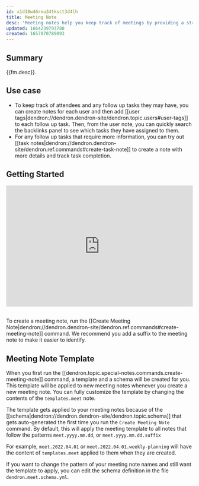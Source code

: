 ```yaml
---
id: x1d18w46rxu34tksct3d4lh
title: Meeting Note
desc: 'Meeting notes help you keep track of meetings by providing a structured default to capture notes, attendees and next steps'
updated: 1664239793788
created: 1657070789093
---
```


## Summary

{{fm.desc}}.

## Use case
- To keep track of attendees and any follow up tasks they may have, you can create notes for each user and then add [[user tags|dendron://dendron.dendron-site/dendron.topic.users#user-tags]] to each follow up task.
Then, from the user note, you can quickly search the backlinks panel to see which tasks they have assigned to them.
- For any follow up tasks that require more information, you can try out [[task notes|dendron://dendron.dendron-site/dendron.ref.commands#create-task-note]] to create a note with more details and track task completion.

## Getting Started

<div style="position: relative; padding-bottom: 64.5933014354067%; height: 0;"><iframe src="https://www.loom.com/embed/951e6bb301cf430895c6c9539351bbb3" frameborder="0" webkitallowfullscreen mozallowfullscreen allowfullscreen style="position: absolute; top: 0; left: 0; width: 100%; height: 100%;"></iframe></div><br>

To create a meeting note, run the [[Create Meeting Note|dendron://dendron.dendron-site/dendron.ref.commands#create-meeting-note]] command.
We recommend you add a suffix to the meeting note to make it easier to identify.

## Meeting Note Template

When you first run the [[dendron.topic.special-notes.commands.create-meeting-note]] command, a template and a schema will be created for you.
This template will be applied to new meeting notes whenever you create a new meeting note.
You can fully customize the template by changing the contents of the `templates.meet` note.

The template gets applied to your meeting notes because of the [[schema|dendron://dendron.dendron-site/dendron.topic.schema]] that gets auto-generated the first time you run the `Create Meeting Note` command.
By default, this will apply the meeting template to all notes that follow the patterns `meet.yyyy.mm.dd`, or `meet.yyyy.mm.dd.suffix`

For example, `meet.2022.04.01` or `meet.2022.04.01.weekly-planning` will have the content of `templates.meet` applied to them when they are created.

If you want to change the pattern of your meeting note names and still want the template to apply, you can edit the schema definition in the file `dendron.meet.schema.yml`.
